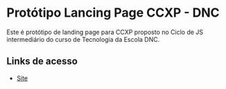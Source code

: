 # Protótipo Lancing Page CCXP - DNC
Este é protótipo de landing page para CCXP proposto no Ciclo de JS intermediário do curso de Tecnologia da Escola DNC.
## Links de acesso
-  [Site](https://landing-page-ccxp-iota.vercel.app/)